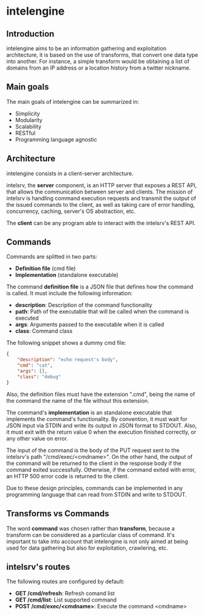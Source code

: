 # intelengine

## Introduction

intelengine aims to be an information gathering and exploitation architecture,
it is based on the use of transforms, that convert one data type into
another. For instance, a simple transform would be obtaining a list of
domains from an IP address or a location history from a twitter nickname.

## Main goals

The main goals of intelengine can be summarized in:

* Simplicity
* Modularity
* Scalability
* RESTful
* Programming language agnostic

## Architecture

intelengine consists in a client-server architecture.

intelsrv, the **server** component, is an HTTP server that exposes a REST API, that
allows the communication between server and clients. The mission of intelsrv is
handling command execution requests and transmit the output of the issued commands
to the client, as well as taking care of error handling, concurrency, caching,
server's OS abstraction, etc.

The **client** can be any program able to interact with the intelsrv's REST API.

## Commands

Commands are splitted in two parts:

* **Definition file** (cmd file)
* **Implementation** (standalone executable)

The command **definition file** is a JSON file that defines how the command is
called. It must include the following information:

* **description**: Description of the command functionality
* **path**: Path of the executable that will be called when the command is executed
* **args**: Arguments passed to the executable when it is called
* **class**: Command class

The following snippet shows a dummy cmd file:

```json
{
	"description": "echo request's body",
	"cmd": "cat",
	"args": [],
	"class": "debug"
}
```

Also, the definition files must have the extension ".cmd", being the name of the
command the name of the file without this extension.

The command's **implementation** is an standalone executable that implements the
command's functionality. By convention, it must wait for JSON input via STDIN and
write its output in JSON format to STDOUT. Also, it must exit with the return
value 0 when the execution finished correctly, or any other value on error.

The input of the command is the body of the PUT request sent to the intelsrv's
path "/cmd/exec/\<cmdname\>". On the other hand, the output of the command
will be returned to the client in the response body if the command exited
successfully. Otherwise, if the command exited with error, an HTTP 500 error code
is returned to the client.

Due to these design principles, commands can be implemented in any programming
language that can read from STDIN and write to STDOUT.

## Transforms vs Commands

The word **command** was chosen rather than **transform**, because a transform
can be considered as a particular class of command. It's important to take into
account that intelengine is not only aimed at being used for data gathering
but also for exploitation, crawlering, etc.

## intelsrv's routes

The following routes are configured by default:

* **GET /cmd/refresh**: Refresh comand list
* **GET /cmd/list**: List supported command
* **POST /cmd/exec/\<cmdname\>**: Execute the command \<cmdname\>

